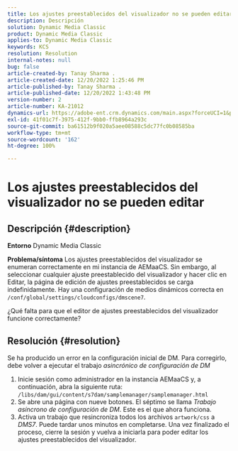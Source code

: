 ```yaml
---
title: Los ajustes preestablecidos del visualizador no se pueden editar
description: Descripción
solution: Dynamic Media Classic
product: Dynamic Media Classic
applies-to: Dynamic Media Classic
keywords: KCS
resolution: Resolution
internal-notes: null
bug: false
article-created-by: Tanay Sharma .
article-created-date: 12/20/2022 1:25:46 PM
article-published-by: Tanay Sharma .
article-published-date: 12/20/2022 1:43:48 PM
version-number: 2
article-number: KA-21012
dynamics-url: https://adobe-ent.crm.dynamics.com/main.aspx?forceUCI=1&pagetype=entityrecord&etn=knowledgearticle&id=9da4f4ca-6980-ed11-81ac-6045bd006239
exl-id: 41f01c7f-3975-412f-9bb0-ffb8964a293c
source-git-commit: ba61512b9f020a5aee08588c5dc77fc0b08585ba
workflow-type: tm+mt
source-wordcount: '162'
ht-degree: 100%

---
```


# Los ajustes preestablecidos del visualizador no se pueden editar

## Descripción {#description}

<b>Entorno</b>
Dynamic Media Classic


<b>Problema/síntoma</b>
Los ajustes preestablecidos del visualizador se enumeran correctamente en mi instancia de AEMaaCS.
Sin embargo, al seleccionar cualquier ajuste preestablecido del visualizador y hacer clic en Editar, la página de edición de ajustes preestablecidos se carga indefinidamente.
Hay una configuración de medios dinámicos correcta en `/conf/global/settings/cloudconfigs/dmscene7`.

¿Qué falta para que el editor de ajustes preestablecidos del visualizador funcione correctamente?


## Resolución {#resolution}


Se ha producido un error en la configuración inicial de DM. Para corregirlo, debe volver a ejecutar el trabajo *asincrónico de configuración de DM*

1. Inicie sesión como administrador en la instancia AEMaaCS y, a continuación, abra la siguiente ruta: `/libs/dam/gui/content/s7dam/samplemanager/samplemanager.html`
2. Se abre una página con nueve botones. El séptimo se llama *Trabajo asíncrono de configuración de DM*. Este es el que ahora funciona.
3. Activa un trabajo que resincroniza todos los archivos `artwork/css` a *DMS7*. Puede tardar unos minutos en completarse. Una vez finalizado el proceso, cierre la sesión y vuelva a iniciarla para poder editar los ajustes preestablecidos del visualizador.
